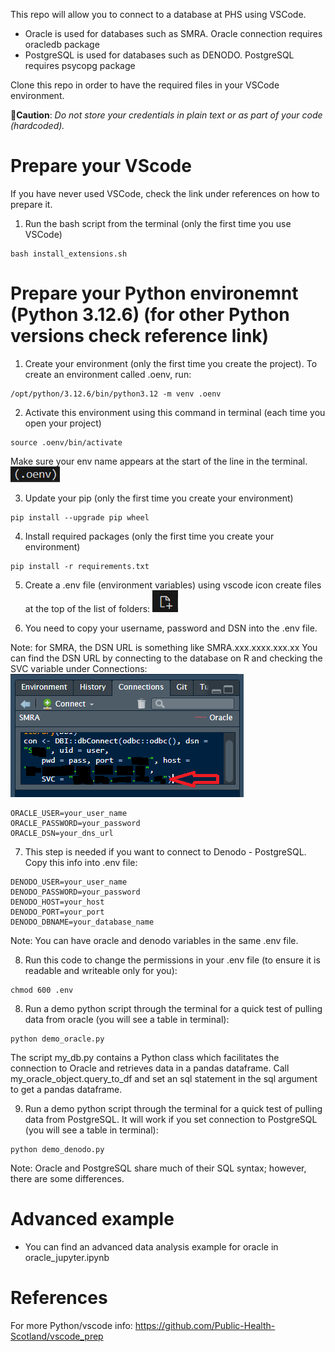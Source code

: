 This repo will allow you to connect to a database at PHS using VSCode. 

- Oracle is used for databases such as SMRA. Oracle connection requires oracledb package
- PostgreSQL is used for databases such as DENODO. PostgreSQL requires psycopg package

Clone this repo in order to have the required files in your VSCode environment.

🔴**Caution**: *Do not store your credentials in plain text or as part of your code (hardcoded).*

# Prepare your VScode
If you have never used VSCode, check the link under references on how to prepare it.

1. Run the bash script from the terminal (only the first time you use VSCode)
```
bash install_extensions.sh
```
# Prepare your Python environemnt (Python 3.12.6) (for other Python versions check reference link)
1. Create your environment (only the first time you create the project). To create an environment called .oenv, run:
```
/opt/python/3.12.6/bin/python3.12 -m venv .oenv
```
2. Activate this environment using this command in terminal (each time you open your project)
```
source .oenv/bin/activate
```
 Make sure your env name appears at the start of the line in the terminal. ![icon](img_tuto/image-2.png)

3. Update your pip (only the first time you create your environment)
```
pip install --upgrade pip wheel
```
4. Install required packages (only the first time you create your environment)
```
pip install -r requirements.txt
```

5. Create a .env file (environment variables) using vscode icon create files at the top of the list of folders: ![icon](img_tuto/image.png) 

6. You need to copy your username, password and DSN into the .env file.

Note: for SMRA, the DSN URL is something like SMRA.xxx.xxxx.xxx.xx
You can find the DSN URL by connecting to the database on R and checking the SVC variable under Connections: 
![dsn url](img_tuto/image-1.png)

```
ORACLE_USER=your_user_name
ORACLE_PASSWORD=your_password
ORACLE_DSN=your_dns_url
```

7. This step is needed if you want to connect to Denodo - PostgreSQL. Copy this info into .env file:

```
DENODO_USER=your_user_name
DENODO_PASSWORD=your_password
DENODO_HOST=your_host
DENODO_PORT=your_port
DENODO_DBNAME=your_database_name
```

Note: You can have oracle and denodo variables in the same .env file.

8. Run this code to change the permissions in your .env file (to ensure it is readable and writeable only for you):
```
chmod 600 .env
```
8. Run a demo python script through the terminal for a quick test of pulling data from oracle (you will see a table in terminal):
```
python demo_oracle.py
```

The script my_db.py contains a Python class which facilitates the connection to Oracle and retrieves data in a pandas dataframe. Call my_oracle_object.query_to_df and set an sql statement in the sql argument to get a pandas dataframe.

9. Run a demo python script through the terminal for a quick test of pulling data from PostgreSQL. It will work if you set connection to PostgreSQL (you will see a table in terminal):
```
python demo_denodo.py
```

Note: Oracle and PostgreSQL share much of their SQL syntax; however, there are some differences.

# Advanced example
- You can find an advanced data analysis example for oracle in oracle_jupyter.ipynb

# References

For more Python/vscode info: https://github.com/Public-Health-Scotland/vscode_prep
